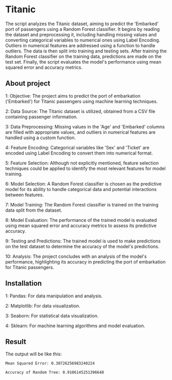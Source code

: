 
# Titanic 

The script analyzes the Titanic dataset, aiming to predict the 'Embarked' port of passengers using a Random Forest classifier. It begins by reading the dataset and preprocessing it, including handling missing values and converting categorical variables to numerical ones using Label Encoding. Outliers in numerical features are addressed using a function to handle outliers. The data is then split into training and testing sets. After training the Random Forest classifier on the training data, predictions are made on the test set. Finally, the script evaluates the model's performance using mean squared error and accuracy metrics.


## About project
1: Objective: The project aims to predict the port of embarkation ('Embarked') for Titanic passengers using machine learning techniques.

2: Data Source: The Titanic dataset is utilized, obtained from a CSV file containing passenger information.

3: Data Preprocessing: Missing values in the 'Age' and 'Embarked' columns are filled with appropriate values, and outliers in numerical features are handled using a custom function.

4: Feature Encoding: Categorical variables like 'Sex' and 'Ticket' are encoded using Label Encoding to convert them into numerical format.

5: Feature Selection: Although not explicitly mentioned, feature selection techniques could be applied to identify the most relevant features for model training.

6: Model Selection: A Random Forest classifier is chosen as the predictive model for its ability to handle categorical data and potential interactions between features.

7: Model Training: The Random Forest classifier is trained on the training data split from the dataset.

8: Model Evaluation: The performance of the trained model is evaluated using mean squared error and accuracy metrics to assess its predictive accuracy.

9: Testing and Predictions: The trained model is used to make predictions on the test dataset to determine the accuracy of the model's predictions.

10: Analysis: The project concludes with an analysis of the model's performance, highlighting its accuracy in predicting the port of embarkation for Titanic passengers.





## Installation 
1: Pandas: For data manipulation and analysis.

2: Matplotlib: For data visualization.

3: Seaborn: For statistical data visualization.

4: Sklearn: For machine learning algorithms and model evaluation.
## Result
The output will be like this:

    Mean Squared Error: 0.30726256983240224

    Accuracy of Random Tree: 0.9106145251396648